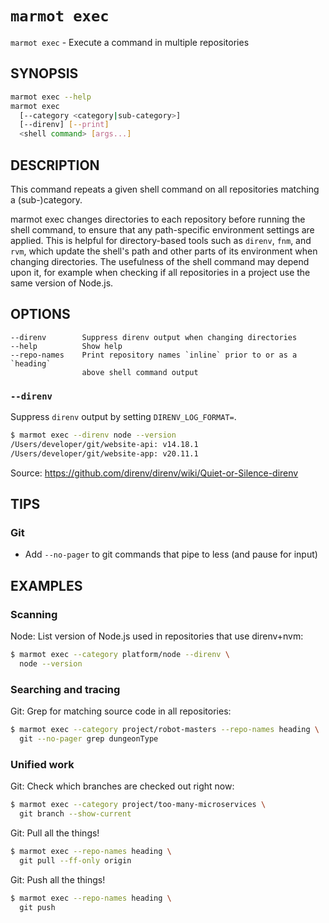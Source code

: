 # `marmot exec`

`marmot exec` - Execute a command in multiple repositories

## SYNOPSIS

```sh
marmot exec --help
marmot exec
  [--category <category|sub-category>]
  [--direnv] [--print]
  <shell command> [args...]
```

## DESCRIPTION

This command repeats a given shell command on all repositories matching a
(sub-)category.

marmot exec changes directories to each repository before running the
shell command, to ensure that any path-specific environment settings are
applied.  This is helpful for directory-based tools such as
`direnv`, `fnm`, and `rvm`, which update the shell's path and other
parts of its environment when changing directories.  The usefulness of the
shell command may depend upon it, for example when checking if all
repositories in a project use the same version of Node.js.

## OPTIONS

```text
--direnv        Suppress direnv output when changing directories
--help          Show help
--repo-names    Print repository names `inline` prior to or as a `heading`
                above shell command output
```

### `--direnv`

Suppress `direnv` output by setting `DIRENV_LOG_FORMAT=`.

```sh
$ marmot exec --direnv node --version
/Users/developer/git/website-api: v14.18.1
/Users/developer/git/website-app: v20.11.1
```

Source: <https://github.com/direnv/direnv/wiki/Quiet-or-Silence-direnv>

## TIPS

### Git

- Add `--no-pager` to git commands that pipe to less (and pause for input)

## EXAMPLES

### Scanning

Node: List version of Node.js used in repositories that use direnv+nvm:

```sh
$ marmot exec --category platform/node --direnv \
  node --version
```

### Searching and tracing

Git: Grep for matching source code in all repositories:

```sh
$ marmot exec --category project/robot-masters --repo-names heading \
  git --no-pager grep dungeonType
```

### Unified work

Git: Check which branches are checked out right now:

```sh
$ marmot exec --category project/too-many-microservices \
  git branch --show-current
```

Git: Pull all the things!

```sh
$ marmot exec --repo-names heading \
  git pull --ff-only origin
```

Git: Push all the things!

```sh
$ marmot exec --repo-names heading \
  git push
```
